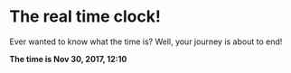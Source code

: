 # The real time clock!

Ever wanted to know what the time is? Well, your journey is about to end!

**The time is Nov 30, 2017, 12:10**
